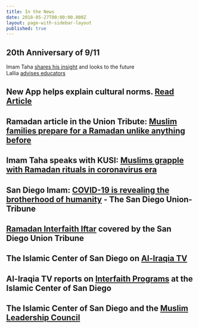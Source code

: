 ```yaml
---
title: In the News
date: 2018-05-27T00:00:00.000Z
layout: page-with-sidebar-layout
published: true
---
```

## 20th Anniversary of 9/11
Imam Taha [shares his insight](https://www.sandiegouniontribune.com/opinion/commentary/story/2021-09-07/september-11-attack-islamophobia-democracy) and looks to the future  
Lallia [advises educators](https://www.sandiegouniontribune.com/opinion/commentary/story/2021-09-08/september-11-anniversary-school-curriculum-muslim-students)  

## New App helps explain cultural norms. [Read Article](https://www.sandiegouniontribune.com/news/public-safety/story/2021-06-03/san-diego-das-office-develops-app-to-promote-cultural-awareness-for-law-enforcement)

## Ramadan article in the Union Tribute: [Muslim families prepare for a Ramadan unlike anything before](https://www.sandiegouniontribune.com/communities/san-diego/story/2020-04-23/muslim-families-prepare-for-a-ramadan-unlike-anything-before)

## Imam Taha speaks with KUSI: [Muslims grapple with Ramadan rituals in coronavirus era](https://www.kusi.com/muslims-grapple-with-ramadan-rituals-in-coronavirus-era/) 

## San Diego Imam: [COVID-19 is revealing the brotherhood of humanity](https://www.sandiegouniontribune.com/opinion/commentary/story/2020-03-20/commentary-san-diego-imam-covid-19-is-revealing-the-brotherhood-of-humanity) - The San Diego Union-Tribune  

## [Ramadan Interfaith Iftar](http://www.sandiegouniontribune.com/news/religion/sd-me-interfaith-iftar-20180601-story.html) covered by the San Diego Union Tribune

## The Islamic Center of San Diego on [Al-Iraqia TV](https://www.youtube.com/watch?v=iHw3gAdknhg)

## Al-Iraqia TV reports on [Interfaith Programs](https://www.youtube.com/watch?v=anabsbnbraA) at the Islamic Center of San Diego

## The Islamic Center of San Diego and the [Muslim Leadership Council](https://www.youtube.com/watch?v=5SCBQAxLDuI)

